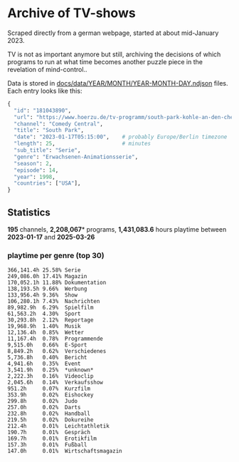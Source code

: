# Archive of TV-shows

Scraped directly from a german webpage, started at about mid-January 2023.

TV is not as important anymore but still, archiving the decisions of which programs to run at what time
becomes another puzzle piece in the revelation of mind-control.. 

Data is stored in [docs/data/YEAR/MONTH/YEAR-MONTH-DAY.ndjson](docs/data/) files. 
Each entry looks like this:

```python
{
  "id": "181043890", 
  "url": "https://www.hoerzu.de/tv-programm/south-park-kohle-an-den-chefkoch/bid_181043890/", 
  "channel": "Comedy Central", 
  "title": "South Park", 
  "date": "2023-01-17T05:15:00",    # probably Europe/Berlin timezone 
  "length": 25,                     # minutes 
  "sub_title": "Serie", 
  "genre": "Erwachsenen-Animationsserie", 
  "season": 2, 
  "episode": 14, 
  "year": 1998, 
  "countries": ["USA"],
}
```

## Statistics

**195** channels, **2,208,067*** programs, **1,431,083.6** hours playtime between **2023-01-17** and **2025-03-26**


### playtime per genre (top 30)

    366,141.4h 25.58% Serie
    249,086.0h 17.41% Magazin
    170,052.1h 11.88% Dokumentation
    138,193.5h 9.66%  Werbung
    133,956.4h 9.36%  Show
    106,280.1h 7.43%  Nachrichten
    89,982.9h  6.29%  Spielfilm
    61,563.2h  4.30%  Sport
    30,293.8h  2.12%  Reportage
    19,968.9h  1.40%  Musik
    12,136.4h  0.85%  Wetter
    11,167.4h  0.78%  Programmende
    9,515.0h   0.66%  E-Sport
    8,849.2h   0.62%  Verschiedenes
    5,736.8h   0.40%  Bericht
    4,941.6h   0.35%  Event
    3,541.9h   0.25%  *unknown*
    2,222.3h   0.16%  Videoclip
    2,045.6h   0.14%  Verkaufsshow
    951.2h     0.07%  Kurzfilm
    353.9h     0.02%  Eishockey
    299.8h     0.02%  Judo
    257.0h     0.02%  Darts
    232.8h     0.02%  Handball
    219.5h     0.02%  Dokureihe
    212.4h     0.01%  Leichtathletik
    190.7h     0.01%  Gespräch
    169.7h     0.01%  Erotikfilm
    157.3h     0.01%  Fußball
    147.0h     0.01%  Wirtschaftsmagazin
